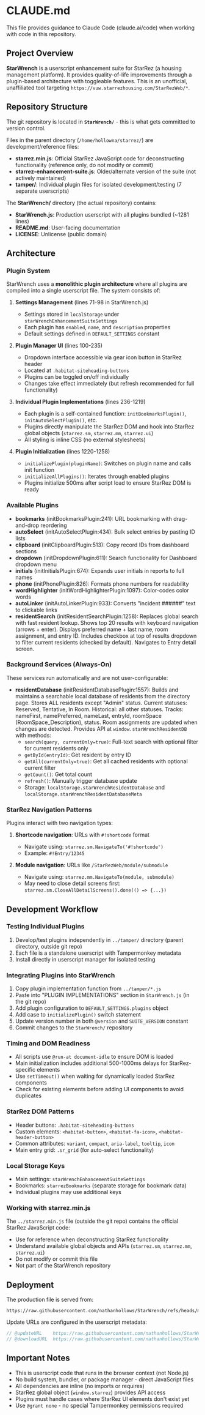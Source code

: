 # CLAUDE.md

This file provides guidance to Claude Code (claude.ai/code) when working with code in this repository.

## Project Overview

**StarWrench** is a userscript enhancement suite for StarRez (a housing management platform). It provides quality-of-life improvements through a plugin-based architecture with toggleable features. This is an unofficial, unaffiliated tool targeting `https://vuw.starrezhousing.com/StarRezWeb/*`.

## Repository Structure

The git repository is located in **`StarWrench/`** - this is what gets committed to version control.

Files in the parent directory (`/home/hollowna/starrez/`) are development/reference files:
- **starrez.min.js**: Official StarRez JavaScript code for deconstructing functionality (reference only, do not modify or commit)
- **starrez-enhancement-suite.js**: Older/alternate version of the suite (not actively maintained)
- **tamper/**: Individual plugin files for isolated development/testing (7 separate userscripts)

The **StarWrench/** directory (the actual repository) contains:
- **StarWrench.js**: Production userscript with all plugins bundled (~1281 lines)
- **README.md**: User-facing documentation
- **LICENSE**: Unlicense (public domain)

## Architecture

### Plugin System

StarWrench uses a **monolithic plugin architecture** where all plugins are compiled into a single userscript file. The system consists of:

1. **Settings Management** (lines 71-98 in StarWrench.js)
   - Settings stored in `localStorage` under `starWrenchEnhancementSuiteSettings`
   - Each plugin has `enabled`, `name`, and `description` properties
   - Default settings defined in `DEFAULT_SETTINGS` constant

2. **Plugin Manager UI** (lines 100-235)
   - Dropdown interface accessible via gear icon button in StarRez header
   - Located at `.habitat-siteheading-buttons`
   - Plugins can be toggled on/off individually
   - Changes take effect immediately (but refresh recommended for full functionality)

3. **Individual Plugin Implementations** (lines 236-1219)
   - Each plugin is a self-contained function: `initBookmarksPlugin()`, `initAutoSelectPlugin()`, etc.
   - Plugins directly manipulate the StarRez DOM and hook into StarRez global objects (`starrez.sm`, `starrez.mm`, `starrez.ui`)
   - All styling is inline CSS (no external stylesheets)

4. **Plugin Initialization** (lines 1220-1258)
   - `initializePlugin(pluginName)`: Switches on plugin name and calls init function
   - `initializeAllPlugins()`: Iterates through enabled plugins
   - Plugins initialize 500ms after script load to ensure StarRez DOM is ready

### Available Plugins

- **bookmarks** (initBookmarksPlugin:241): URL bookmarking with drag-and-drop reordering
- **autoSelect** (initAutoSelectPlugin:434): Bulk select entries by pasting ID lists
- **clipboard** (initClipboardPlugin:513): Copy record IDs from dashboard sections
- **dropdown** (initDropdownPlugin:611): Search functionality for Dashboard dropdown menu
- **initials** (initInitialsPlugin:674): Expands user initials in reports to full names
- **phone** (initPhonePlugin:826): Formats phone numbers for readability
- **wordHighlighter** (initWordHighlighterPlugin:1097): Color-codes color words
- **autoLinker** (initAutoLinkerPlugin:933): Converts "incident ######" text to clickable links
- **residentSearch** (initResidentSearchPlugin:1258): Replaces global search with fast resident lookup. Shows top 20 results with keyboard navigation (arrows + enter). Displays preferred name + last name, room assignment, and entry ID. Includes checkbox at top of results dropdown to filter current residents (checked by default). Navigates to Entry detail screen.

### Background Services (Always-On)

These services run automatically and are not user-configurable:

- **residentDatabase** (initResidentDatabasePlugin:1557): Builds and maintains a searchable local database of residents from the directory page. Stores ALL residents except "Admin" status. Current statuses: Reserved, Tentative, In Room. Historical: all other statuses. Tracks: nameFirst, namePreferred, nameLast, entryId, roomSpace (RoomSpace_Description), status. Room assignments are updated when changes are detected. Provides API at `window.starWrenchResidentDB` with methods:
  - `search(query, currentOnly=true)`: Full-text search with optional filter for current residents only
  - `getById(entryId)`: Get resident by entry ID
  - `getAll(currentOnly=true)`: Get all cached residents with optional current filter
  - `getCount()`: Get total count
  - `refresh()`: Manually trigger database update
  - Storage: `localStorage.starWrenchResidentDatabase` and `localStorage.starWrenchResidentDatabaseMeta`

### StarRez Navigation Patterns

Plugins interact with two navigation types:

1. **Shortcode navigation**: URLs with `#!shortcode` format
   - Navigate using: `starrez.sm.NavigateTo('#!shortcode')`
   - Example: `#!Entry/12345`

2. **Module navigation**: URLs like `/StarRezWeb/module/submodule`
   - Navigate using: `starrez.mm.NavigateTo(module, submodule)`
   - May need to close detail screens first: `starrez.sm.CloseAllDetailScreens().done(() => {...})`

## Development Workflow

### Testing Individual Plugins

1. Develop/test plugins independently in `../tamper/` directory (parent directory, outside git repo)
2. Each file is a standalone userscript with Tampermonkey metadata
3. Install directly in userscript manager for isolated testing

### Integrating Plugins into StarWrench

1. Copy plugin implementation function from `../tamper/*.js`
2. Paste into "PLUGIN IMPLEMENTATIONS" section in `StarWrench.js` (in the git repo)
3. Add plugin configuration to `DEFAULT_SETTINGS.plugins` object
4. Add case to `initializePlugin()` switch statement
5. Update version number in both `@version` and `SUITE_VERSION` constant
6. Commit changes to the `StarWrench/` repository

### Timing and DOM Readiness

- All scripts use `@run-at document-idle` to ensure DOM is loaded
- Main initialization includes additional 500-1000ms delays for StarRez-specific elements
- Use `setTimeout()` when waiting for dynamically loaded StarRez components
- Check for existing elements before adding UI components to avoid duplicates

### StarRez DOM Patterns

- Header buttons: `.habitat-siteheading-buttons`
- Custom elements: `<habitat-button>`, `<habitat-fa-icon>`, `<habitat-header-button>`
- Common attributes: `variant`, `compact`, `aria-label`, `tooltip`, `icon`
- Main entry grid: `.sr_grid` (for auto-select functionality)

### Local Storage Keys

- Main settings: `starWrenchEnhancementSuiteSettings`
- Bookmarks: `starrezBookmarks` (separate storage for bookmark data)
- Individual plugins may use additional keys

### Working with starrez.min.js

The `../starrez.min.js` file (outside the git repo) contains the official StarRez JavaScript code:
- Use for reference when deconstructing StarRez functionality
- Understand available global objects and APIs (`starrez.sm`, `starrez.mm`, `starrez.ui`)
- Do not modify or commit this file
- Not part of the StarWrench repository

## Deployment

The production file is served from:
```
https://raw.githubusercontent.com/nathanhollows/StarWrench/refs/heads/main/StarWrench.js
```

Update URLs are configured in the userscript metadata:
```javascript
// @updateURL    https://raw.githubusercontent.com/nathanhollows/StarWrench/refs/heads/main/StarWrench.js
// @downloadURL  https://raw.githubusercontent.com/nathanhollows/StarWrench/refs/heads/main/StarWrench.js
```

## Important Notes

- This is userscript code that runs in the browser context (not Node.js)
- No build system, bundler, or package manager - direct JavaScript files
- All dependencies are inline (no imports or requires)
- StarRez global object (`window.starrez`) provides API access
- Plugins must handle cases where StarRez UI elements don't exist yet
- Use `@grant none` - no special Tampermonkey permissions required

